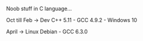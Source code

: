 Noob stuff in C language...

Oct till Feb -> Dev C++ 5.11 - GCC 4.9.2 - Windows 10

April -> Linux Debian - GCC 6.3.0
